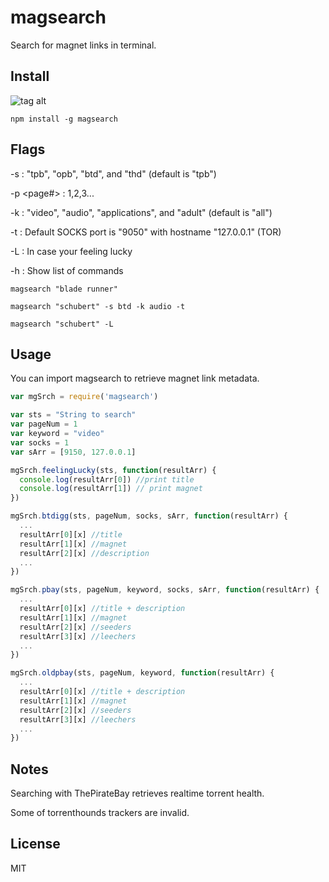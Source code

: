 # magsearch #

Search for magnet links in terminal.


## Install ##
![tag alt](https://travis-ci.org/roecrew/magsearch.svg?branch=master)
```
npm install -g magsearch
```

## Flags ##

-s <site> : "tpb", "opb", "btd", and "thd" (default is "tpb")

-p <page#> : 1,2,3...

-k <keyword> : "video", "audio", "applications", and "adult" (default is "all")

-t <port> <host> : Default SOCKS port is "9050" with hostname "127.0.0.1" (TOR)

-L : In case your feeling lucky

-h : Show list of commands


  ```
magsearch "blade runner"
  ```

  ```
magsearch "schubert" -s btd -k audio -t
  ```
  
  ```
magsearch "schubert" -L
  ```

## Usage ##

You can import magsearch to retrieve magnet link metadata.
  ```js
  var mgSrch = require('magsearch')
  
  var sts = "String to search"
  var pageNum = 1
  var keyword = "video"
  var socks = 1
  var sArr = [9150, 127.0.0.1]
  
  mgSrch.feelingLucky(sts, function(resultArr) {
	console.log(resultArr[0]) //print title
	console.log(resultArr[1]) // print magnet
  })
  
  mgSrch.btdigg(sts, pageNum, socks, sArr, function(resultArr) {
    ...    
	resultArr[0][x] //title
	resultArr[1][x] //magnet
	resultArr[2][x] //description
	...
  })
  
  mgSrch.pbay(sts, pageNum, keyword, socks, sArr, function(resultArr) {
    ...    
	resultArr[0][x] //title + description
	resultArr[1][x] //magnet
	resultArr[2][x] //seeders
	resultArr[3][x] //leechers
	...
  })
  
  mgSrch.oldpbay(sts, pageNum, keyword, function(resultArr) {
    ...    
	resultArr[0][x] //title + description
	resultArr[1][x] //magnet
	resultArr[2][x] //seeders
	resultArr[3][x] //leechers
	...
  })
  ```

## Notes ##
Searching with ThePirateBay retrieves realtime torrent health.

Some of torrenthounds trackers are invalid.

## License ##
MIT
